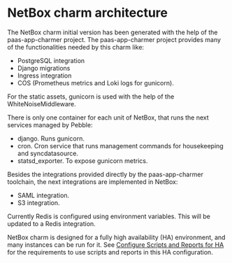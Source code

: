 # NetBox charm architecture

The NetBox charm initial version has been generated with the 
help of the paas-app-charmer project. The paas-app-charmer project provides many
of the functionalities needed by this charm like:
- PostgreSQL integration
- Django migrations
- Ingress integration
- COS (Prometheus metrics and Loki logs for gunicorn).

For the static assets, gunicorn is used with the help of the WhiteNoiseMiddleware.

There is only one container for each unit of NetBox, that runs the next 
services managed by Pebble:
- django. Runs gunicorn.
- cron. Cron service that runs management commands for housekeeping and syncdatasource.
- statsd_exporter. To expose gunicorn metrics.


Besides the integrations provided directly by the paas-app-charmer toolchain, the next
integrations are implemented in NetBox:
- SAML integration.
- S3 integration.

Currently Redis is configured using environment variables. This will be updated
to a Redis integration.

NetBox charm is designed for a fully high availability (HA) environment, and many 
instances can be run for it. See [Configure Scripts and Reports for HA](../how-to/configure-scripts-reports.md)
for the requirements to use scripts and reports in this HA configuration.
